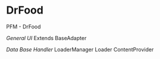 DrFood
======

PFM - DrFood

*General UI*
Extends BaseAdapter

*Data Base Handler*
LoaderManager
Loader
ContentProvider

